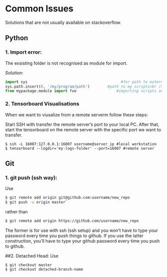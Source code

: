 # Common Issues
Solutions that are not usually available on stackoverflow.

## Python
### 1. Import error:

The exsisting folder is not recognised as module for import.

<em>Solution:</em>

```python
import sys                                          #for path to external scripts<br />
sys.path.insert(0, '/my/program/path')        #path to my scripts<br />
from mypackage.module import foo                  #importing scripts and giving a local name<br />
```

### 2. Tensorboard Visualisations
When we want to viusalize from a remote serverm follow these steps:

Start SSH with transfer the remote server’s port to your local PC. After that, start the tensorboard on the remote server with the specific port we want to transfer.
```
$ ssh -L 16007:127.0.0.1:16007 username@server_ip #local workstation
$ tensorboard --logdir='my-logs-folder' --port=16007 #remote server
```
## Git
### 1. git push (ssh way):
Use 
```bash
$ git remote add origin git@github.com:username/new_repo
$ git push -u origin master`
 ```
rather than 
```bash 
$ git remote add origin https://github.com/username/new_repo
```
The former is for use with ssh (ssh setup) and you won’t have to type your password every time you push things to github. If you use the latter construction, you’ll have to type your github password every time you push to github.

##2. Detached Head:
Use
```
$ git checkout master
$ git checkout detached-branch-name
```
